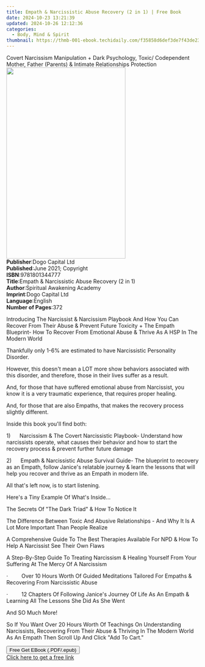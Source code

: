 ```yaml
---
title: Empath & Narcissistic Abuse Recovery (2 in 1) | Free Book
date: 2024-10-23 13:21:39
updated: 2024-10-26 12:12:36
categories:
  - Body, Mind & Spirit
thumbnail: https://thmb-001-ebook.techidaily.com/f35858d6def3de7f43de23b81f9fdf11ebca31ac070808bbe578ba89a4321926.jpg
---
```

<main id="book-container">
  <div class="flex flex-col">
    <div class="book-brief flex-1 py-6 px-4 sm:p-6 md:py-10 md:px-8">
      <!-- brief-->
      <div class="book-brief-main">
        Covert Narcissism Manipulation + Dark Psychology, Toxic/ Codependent
        Mother, Father (Parents) & Intimate Relationships Protection
      </div>
    </div>
    <div
      class="book-meta-info flex-1 grid gap-4 col-start-1 col-end-3 row-start-1 sm:mb-6 sm:grid-cols-4 lg:gap-6 lg:col-start-2 lg:row-end-6 lg:row-span-6 lg:mb-0"
    >
      <div
        class="book-meta-info-left place-content-center mt-4 p-4 text-sm leading-6 col-start-2 col-span-2 dark:text-slate-400"
      >
        <img
          class="w-full h-500 object-cover rounded-lg sm:h-255 sm:col-span-2 lg:col-span-full"
          src="https://img-001-ebook.techidaily.com/dbd6a88da65b58c82d6926f452270d454fe6a0843db39ae1334ccc6ed9eedee5.jpg"
          alt=""
          width="312"
          height="500"
        />
      </div>
      <div
        class="book-meta-info-right mt-2 col-start-1 row-start-2 col-span-3 self-center"
      >
        <!-- meta data  -->
        <div class="flex flex-col px-4 md:px-8">
          <div class="flex-1">
            <strong>Publisher</strong>:<span class="px-2"
              >Dogo Capital Ltd</span
            >
          </div>
          <div class="flex-1">
            <strong>Published</strong>:<span class="px-2"
              >June 2021; Copyright</span
            >
          </div>
          <div class="flex-1">
            <strong>ISBN</strong>:<span class="px-2">9781801344777</span>
          </div>
          <div class="flex-1">
            <strong>Title</strong>:<span class="px-2"
              >Empath &amp; Narcissistic Abuse Recovery (2 in 1)</span
            >
          </div>
          <div class="flex-1">
            <strong>Author</strong>:<span class="px-2"
              >Spiritual Awakening Academy</span
            >
          </div>
          <div class="flex-1">
            <strong>Imprint</strong>:<span class="px-2">Dogo Capital Ltd</span>
          </div>
          <div class="flex-1">
            <strong>Language</strong>:<span class="px-2">English</span>
          </div>
          <div class="flex-1">
            <strong>Number of Pages</strong>:<span class="px-2">372</span>
          </div>
        </div>
      </div>
    </div>
    <div class="book-description flex-1 py-6 px-4 sm:p-6 md:py-10 md:px-8">
      <div class="book-description-main">
        <div accordion-content="" id="description">
          <p></p>
          <p>
            Introducing The Narcissist &amp; Narcissism Playbook And How You Can
            Recover From Their Abuse &amp; Prevent Future Toxicity + The Empath
            Blueprint- How To Recover From Emotional Abuse &amp; Thrive As A HSP
            In The Modern World
          </p>
          <p>
            Thankfully only 1-6% are estimated to have Narcissistic Personality
            Disorder.
          </p>
          <p>
            However, this doesn't mean a LOT more show behaviors associated with
            this disorder, and therefore, those in their lives suffer as a
            result.
          </p>
          <p>
            And, for those that have suffered emotional abuse from Narcissist,
            you know it is a very traumatic experience, that requires proper
            healing.
          </p>
          <p>
            And, for those that are also Empaths, that makes the recovery
            process slightly different.
          </p>
          <p>Inside this book you'll find both:</p>
          <p>
            1)&nbsp;&nbsp;&nbsp;&nbsp;&nbsp;&nbsp;Narcissism &amp; The Covert
            Narcissistic Playbook- Understand how narcissists operate, what
            causes their behavior and how to start the recovery process &amp;
            prevent further future damage
          </p>
          <p>
            2)&nbsp;&nbsp;&nbsp;&nbsp;&nbsp;&nbsp;Empath &amp; Narcissistic
            Abuse Survival Guide- The blueprint to recovery as an Empath, follow
            Janice's relatable journey &amp; learn the lessons that will help
            you recover and thrive as an Empath in modern life.
          </p>
          <p>All that's left now, is to start listening.</p>
          <p>Here's a Tiny Example Of What's Inside...</p>
          <p>The Secrets Of "The Dark Triad" &amp; How To Notice It</p>
          <p>
            The Difference Between Toxic And Abusive Relationships - And Why It
            Is A Lot More Important Than People Realize
          </p>
          <p>
            A Comprehensive Guide To The Best Therapies Available For NPD &amp;
            How To Help A Narcissist See Their Own Flaws
          </p>
          <p>
            A Step-By-Step Guide To Treating Narcissism &amp; Healing Yourself
            From Your Suffering At The Mercy Of A Narcissism&nbsp;
          </p>
          <p>
            ·&nbsp;&nbsp;&nbsp;&nbsp;&nbsp;&nbsp;&nbsp;&nbsp;&nbsp;Over 10 Hours
            Worth Of Guided Meditations Tailored For Empaths &amp; Recovering
            From Narcissistic Abuse
          </p>
          <p>
            ·&nbsp;&nbsp;&nbsp;&nbsp;&nbsp;&nbsp;&nbsp;&nbsp;&nbsp;12 Chapters
            Of Following Janice's Journey Of Life As An Empath &amp; Learning
            All The Lessons She Did As She Went
          </p>
          <p>And SO Much More!</p>
          <p>
            So If You Want Over 20 Hours Worth Of Teachings On Understanding
            Narcissists, Recovering From Their Abuse &amp; Thriving In The
            Modern World As An Empath Then Scroll Up And Click "Add To Cart."
          </p>
          <p></p>
        </div>
        <div class="accordion-fader"></div>
      </div>
    </div>
    <div class="book-excerpts flex-1 py-6 px-4 sm:p-6 md:py-10 md:px-8"></div>
    <div
      class="book-about-author flex-1 py-6 px-4 sm:p-6 md:py-10 md:px-8"
    ></div>
    <div class="book-free-get flex-1 py-6 px-4 sm:p-6 md:py-10 md:px-8">
      <button
        id="btn-free-get"
        class="bg-blue-500 hover:bg-blue-700 text-white font-bold py-2 px-4 rounded"
      >
        Free Get EBook (.PDF/.epub)
      </button>
      <div id="countdown-display" class="px-2 text-lg mt-2"></div>
      <a
        id="free-link"
        class="hidden bg-blue-500 hover:bg-blue-700 text-white font-bold py-2 px-4 rounded"
        href="https://www.ebooks.com/en-us/book/210324344/empath-narcissistic-abuse-recovery-2-in-1/spiritual-awakening-academy/"
        target="_blank"
        >Click here to get a free link</a
      >
    </div>
    <script>
      let countdownTime = 0;
      let countdownInterval = null;
      document
        .getElementById('btn-free-get')
        .addEventListener('click', startCountdown);
      function startCountdown() {
        countdownTime = new Date().getTime() + 60000 * 3;
        countdownInterval = setInterval(updateCountdown, 1000);
        document.getElementById('btn-free-get').disabled = true;
        document
          .getElementById('btn-free-get')
          .classList.add('bg-gray-500', 'cursor-not-allowed');
      }
      function updateCountdown() {
        let currentTime = new Date().getTime();
        let timeLeft = countdownTime - currentTime;
        let secondsLeft = Math.floor(timeLeft / 1000);
        document.getElementById('countdown-display').innerHTML =
          `Remaining time: ${secondsLeft} seconds.`;
        if (secondsLeft <= 0) {
          clearInterval(countdownInterval);
          document.getElementById('btn-free-get').classList.add('hidden');
          document.getElementById('free-link').classList.remove('hidden');
          document.getElementById('countdown-display').innerHTML = '';
        }
      }
    </script>
  </div>
</main>
